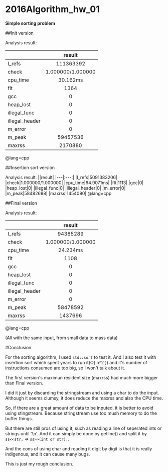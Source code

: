 # 2016Algorithm_hw_01
**Simple sorting problem**


##Init version


Analysis result:

||result|
|------| :--------: |
|I_refs|111363392|
|check |1.000000/1.000000|
|cpu_time|30.162ms|
|flt|1364|
|gcc|0|
|heap_lost|0|
|illegal_func|0|
|illegal_header|0|
|m_error|0|
|m_peak|59457536|
|maxrss|2170880|
@lang=cpp


##Insertion sort version

Analysis result:
||result|
|---|:---:|
|I_refs|5091383206|
|check|1.000000/1.000000|
|cpu_time|64.9071ms|
|flt|1113|
|gcc|0|
|heap_lost|0|
|illegal_func|0|
|illegal_header|0|
|m_error|0|
|m_peak|58482688|
|maxrss|1454080|
@lang=cpp


##Final version

Analysis result:

||result|
|---| :---: |
|I_refs|94385289|
|check|1.000000/1.000000|
|cpu_time|24.234ms|
|flt|1108|
|gcc|0|
|heap_lost|0|
|illegal_func|0|
|illegal_header|0|
|m_error|0|
|m_peak|58478592|
|maxrss|1437696|
@lang=cpp

(All with the same input, from small data to mass data)


#Conclusion

For the sorting algorithm, I used `std::sort` to test it. And I also test it with insertion sort which spent years to run it(O( n^2 )) and it's number of instructions consumed are too big, so I won't talk about it.

The first version's maximun resident size (maxrss) had much more bigger than Final version.

I did it just by discarding the stringstream and using a char to do the input.  Although it seems clumsy, it does reduce the maxrss and also the CPU time.

So, if there are a great amount of data to be inputed, it is better to avoid using stingstream.   Because stringstream use too mush memory to do the buffer things.

But there are still pros of using it, such as reading a line of seperated ints or strings until '\n'. And it can simply be done by getline() and split it by `ss<<str;` => `ss>>(int or str);`.

And the cons of using char and reading it digit by digit is that it is really indigenous, and it can cause many bugs.

This is just my rough conclusion.

